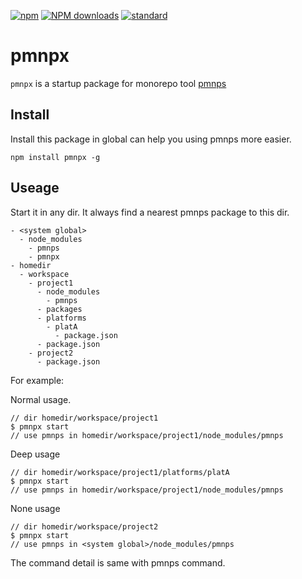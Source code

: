 [![npm][npm-image]][npm-url]
[![NPM downloads][npm-downloads-image]][npm-url]
[![standard][standard-image]][standard-url]

[npm-image]: https://img.shields.io/npm/v/pmnpx.svg?style=flat-square
[npm-url]: https://www.npmjs.com/package/pmnpx
[standard-image]: https://img.shields.io/badge/code%20style-standard-brightgreen.svg?style=flat-square
[standard-url]: http://npm.im/standard
[npm-downloads-image]: https://img.shields.io/npm/dm/pmnpx.svg?style=flat-square

# pmnpx

`pmnpx` is a startup package for monorepo tool [pmnps](https://www.npmjs.com/package/pmnps)

## Install

Install this package in global can help you using pmnps more easier.

```
npm install pmnpx -g
```

## Useage

Start it in any dir. It always find a nearest pmnps package to this dir.

```
- <system global>
  - node_modules
    - pmnps
    - pmnpx
- homedir
  - workspace
    - project1
      - node_modules
        - pmnps
      - packages
      - platforms
        - platA
          - package.json
      - package.json
    - project2
      - package.json
```

For example:

Normal usage.

```
// dir homedir/workspace/project1
$ pmnpx start
// use pmnps in homedir/workspace/project1/node_modules/pmnps
```

Deep usage

```
// dir homedir/workspace/project1/platforms/platA
$ pmnpx start
// use pmnps in homedir/workspace/project1/node_modules/pmnps
```

None usage

```
// dir homedir/workspace/project2
$ pmnpx start
// use pmnps in <system global>/node_modules/pmnps
```

The command detail is same with pmnps command.
